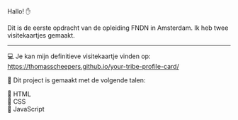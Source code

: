 Hallo! :raised_hand:

Dit is de eerste opdracht van de opleiding FNDN in Amsterdam. Ik heb twee visitekaartjes gemaakt.
_________________________________________________________________________________________________

:computer: Je kan mijn definitieve visitekaartje vinden op: https://thomasscheepers.github.io/your-tribe-profile-card/

:page_with_curl: Dit project is gemaakt met de volgende talen:

:triangular_flag_on_post: HTML<br>
:triangular_flag_on_post: CSS<br>
:triangular_flag_on_post: JavaScript<br>


